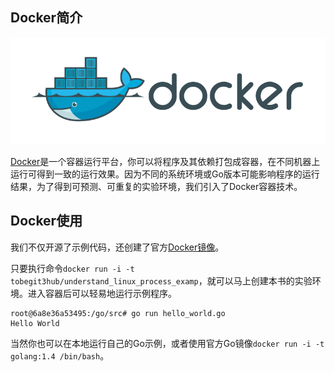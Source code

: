 
## Docker简介

![](image/docker.png)

[Docker](https://github.com/docker/docker)是一个容器运行平台，你可以将程序及其依赖打包成容器，在不同机器上运行可得到一致的运行效果。因为不同的系统环境或Go版本可能影响程序的运行结果，为了得到可预测、可重复的实验环境，我们引入了Docker容器技术。

## Docker使用

我们不仅开源了示例代码，还创建了官方[Docker镜像](https://registry.hub.docker.com/u/tobegit3hub/understand_linux_process_examp/)。

只要执行命令`docker run -i -t tobegit3hub/understand_linux_process_examp`，就可以马上创建本书的实验环境。进入容器后可以轻易地运行示例程序。

```
root@6a8e36a53495:/go/src# go run hello_world.go
Hello World
```

当然你也可以在本地运行自己的Go示例，或者使用官方Go镜像`docker run -i -t golang:1.4 /bin/bash`。
